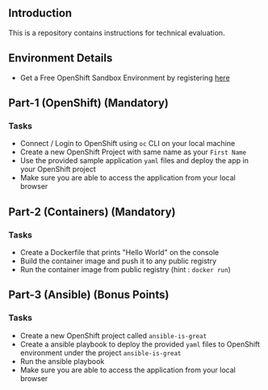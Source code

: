 ## Introduction
This is a repository contains instructions for technical evaluation.

## Environment Details
- Get a Free OpenShift Sandbox Environment by registering [here](https://developers.redhat.com/developer-sandbox/get-started) 

## Part-1 (OpenShift) (Mandatory)
### Tasks
- Connect / Login to OpenShift using `oc` CLI on your local machine
- Create a new OpenShift Project with same name as your `First Name`
- Use the provided sample application `yaml` files and deploy the app in your OpenShift project
- Make sure you are able to access the application from your local browser

## Part-2 (Containers) (Mandatory)
### Tasks
- Create a Dockerfile that prints "Hello World" on the console
- Build the container image and push it to any public registry
- Run the container image from public registry (hint : `docker run`)
  

## Part-3 (Ansible) (Bonus Points)
### Tasks
- Create a new OpenShift project called `ansible-is-great`
- Create a ansible playbook to deploy the provided `yaml` files to OpenShift environment under the project `ansible-is-great`
- Run the ansible playbook
- Make sure you are able to access the application from your local browser
